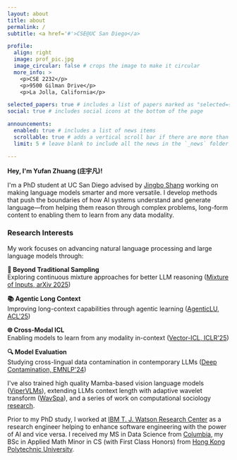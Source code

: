 ```yaml
---
layout: about
title: about
permalink: /
subtitle: <a href='#'>CSE@UC San Diego</a>

profile:
  align: right
  image: prof_pic.jpg
  image_circular: false # crops the image to make it circular
  more_info: >
    <p>CSE 2232</p>
    <p>9500 Gilman Drive</p>
    <p>La Jolla, California</p>

selected_papers: true # includes a list of papers marked as "selected={true}"
social: true # includes social icons at the bottom of the page

announcements:
  enabled: true # includes a list of news items
  scrollable: true # adds a vertical scroll bar if there are more than 3 news items
  limit: 5 # leave blank to include all the news in the `_news` folder

---
```

**Hey, I'm Yufan Zhuang (庄宇凡)!**

I'm a PhD student at UC San Diego advised by [Jingbo Shang](https://shangjingbo1226.github.io/) working on making language models smarter and more versatile. I develop methods that push the boundaries of how AI systems understand and generate language—from helping them reason through complex problems, long-form content to enabling them to learn from any data modality.

### Research Interests

My work focuses on advancing natural language processing and large language models through:

**🔄 Beyond Traditional Sampling**  
Exploring continuous mixture approaches for better LLM reasoning ([Mixture of Inputs, arXiv 2025](https://arxiv.org/abs/2505.14827))

**📚 Agentic Long Context**  
Improving long-context capabilities through agentic learning ([AgenticLU, ACL'25](https://arxiv.org/abs/2502.15920))

**🌐 Cross-Modal ICL**  
Enabling models to learn from any modality in-context ([Vector-ICL, ICLR'25](https://arxiv.org/abs/2410.05629))

**🔍 Model Evaluation**  
Studying cross-lingual data contamination in contemporary LLMs ([Deep Contamination, EMNLP'24](https://arxiv.org/abs/2406.13236))

I've also trained high quality Mamba-based vision language models ([ViperVLMs](https://huggingface.co/ViperVLM)), extending LLMs context length with adaptive wavelet transform ([WavSpa](https://proceedings.mlr.press/v243/zhuang24a/zhuang24a.pdf)), and a series of work on computational sociology [research](https://www.tandfonline.com/doi/full/10.1080/24694452.2022.2042180). 

Prior to my PhD study, I worked at [IBM T. J. Watson Research Center](https://research.ibm.com/labs/yorktown-heights) as a research engineer helping to enhance software engineering with the power of AI and vice versa. I received my MS in Data Science from [Columbia](https://datascience.columbia.edu/), my BSc in Applied Math Minor in CS (with First Class Honors) from [Hong Kong Polytechnic University](https://www.polyu.edu.hk/ama/).
